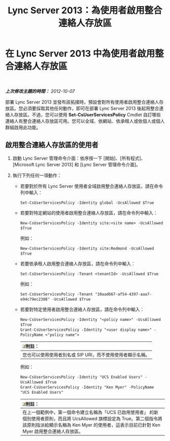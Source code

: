 ﻿---
title: Lync Server 2013：為使用者啟用整合連絡人存放區
TOCTitle: 為使用者啟用整合連絡人存放區
ms:assetid: 7b46a01f-beb5-4a33-adb0-35f0502b168d
ms:mtpsurl: https://technet.microsoft.com/zh-tw/library/JJ205024(v=OCS.15)
ms:contentKeyID: 49291427
ms.date: 08/10/2015
mtps_version: v=OCS.15
ms.translationtype: HT
---

# 在 Lync Server 2013 中為使用者啟用整合連絡人存放區

 

_**上次修改主題的時間：** 2012-10-07_

部署 Lync Server 2013 並發布該拓撲時，預設會對所有使用者啟用整合連絡人存放區。您必須要採取其他任何動作，即可在部署 Lync Server 2013 後起用整合連絡人存放區。不過，您可以使用 **Set-CsUserServicesPolicy** Cmdlet 自訂哪些連絡人有整合連絡人存放區可用。您可以全域、依網站、依承租人或依個人或個人群組啟用此功能。

## 啟用整合連絡人存放區的使用者

1.  啟動 Lync Server 管理命令介面：依序按一下 \[開始\]、\[所有程式\]、\[Microsoft Lync Server 2013\] 和 \[Lync Server 管理命令介面\]。

2.  執行下列任何一項動作：
    
      - 若要對於所有 Lync Server 使用者全域啟用整合連絡人存放區，請在命令列中輸入：
        
            Set-CsUserServicesPolicy -Identity global -UcsAllowed $True
    
      - 若要對特定網站的使用者啟用整合連絡人存放區，請在命令列中輸入：
        
            New-CsUserServicesPolicy -Identity site:<site name> -UcsAllowed $True
        
        例如：
        
            New-CsUserServicesPolicy -Identity site:Redmond -UcsAllowed $True
    
      - 若要依承租人啟用整合連絡人存放區，請在命令列中輸入：
        
            Set-CsUserServicesPolicy -Tenant <tenantId> -UcsAllowed $True
        
        例如：
        
            Set-CsUserServicesPolicy -Tenant "38aad667-af54-4397-aaa7-e94c79ec2308" -UcsAllowed $True
    
      - 若要對特定使用者啟用整合連絡人存放區，請在命令列中輸入：
        
            New-CsUserServicesPolicy -Identity "<policy name>" -UcsAllowed $True
            Grant-CsUserServicesPolicy -Identity "<user display name>" -PolicyName <"policy name">
        
        <table>
        <thead>
        <tr class="header">
        <th><img src="images/Gg398811.note(OCS.15).gif" title="note" alt="note" />附註：</th>
        </tr>
        </thead>
        <tbody>
        <tr class="odd">
        <td>您也可以使用使用者別名或 SIP URI，而不使用使用者顯示名稱。</td>
        </tr>
        </tbody>
        </table>
        
        例如：
        
            New-CsUserServicesPolicy -Identity "UCS Enabled Users" -UcsAllowed $True
            Grant-CsUserServicesPolicy -Identity "Ken Myer" -PolicyName "UCS Enabled Users"
        
        <table>
        <thead>
        <tr class="header">
        <th><img src="images/Gg398811.note(OCS.15).gif" title="note" alt="note" />附註：</th>
        </tr>
        </thead>
        <tbody>
        <tr class="odd">
        <td>在上一個範例中，第一個命令建立名稱為「UCS 已啟用使用者」 的新個別使用者原則，而且將 UcsAllowed 旗標設定為 True。第二個指令將該原則指派給顯示名稱為 Ken Myer 的使用者，這表示目前已針對 Ken Myer 啟用整合連絡人存放區。</td>
        </tr>
        </tbody>
        </table>

